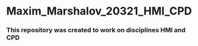 # Maxim_Marshalov_20321_HMI_CPD
### This repository was created to work on disciplines HMI and CPD ###
